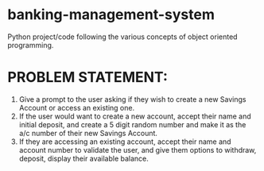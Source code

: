 # banking-management-system
Python project/code following the various concepts of object oriented programming. 
# PROBLEM STATEMENT:
1. Give a prompt to the user asking if they wish to create a new Savings Account or access an existing
one.
2. If the user would want to create a new account, accept their name and initial deposit, and
create a 5 digit random number and make it as the a/c number of their new Savings Account.
3. If they are accessing an existing account, accept their name and account number to validate
the user, and give them options to withdraw, deposit, display their available balance.
